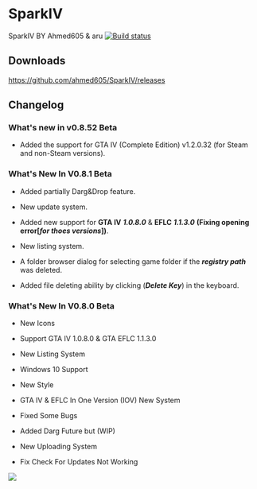 # SparkIV
SparkIV BY Ahmed605 &amp; aru [![Build status](https://ci.appveyor.com/api/projects/status/imsh1gv0tdk8k7n9/branch/master?svg=true)](https://ci.appveyor.com/project/ahmed605/sparkiv/branch/master)

## Downloads
https://github.com/ahmed605/SparkIV/releases

## Changelog

### What's new in v0.8.52 Beta

* Added the support for GTA IV (Complete Edition) v1.2.0.32 (for Steam and non-Steam versions).

### What's New In V0.8.1 Beta

* Added partially Darg&Drop feature.

* New update system.

* Added new support for **GTA IV** ***1.0.8.0*** & **EFLC** ***1.1.3.0*** **(Fixing opening error[***for thoes versions***])**.

* New listing system.

* A folder browser dialog for selecting game folder if the ***registry path*** was deleted.

* Added file deleting ability by clicking (***Delete Key***) in the keyboard.

### What's New In V0.8.0 Beta

* New Icons

* Support GTA IV 1.0.8.0 & GTA EFLC 1.1.3.0

* New Listing System

* Windows 10 Support 

* New Style

* GTA IV & EFLC In One Version (IOV) New System

* Fixed Some Bugs

* Added Darg Future but (WIP)

* New Uploading System

* Fix Check For Updates Not Working

![](https://img.gta5-mods.com/q75/images/gta-iv-loading-tune/1cf10b-Grand-Theft-Auto-IV-Logo.svg.png)
